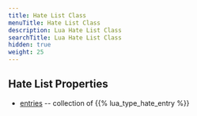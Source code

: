 ```yaml
---
title: Hate List Class
menuTitle: Hate List Class
description: Lua Hate List Class
searchTitle: Lua Hate List Class
hidden: true
weight: 25
---
```


## Hate List Properties
- [entries](entries) -- collection of {{% lua_type_hate_entry %}}